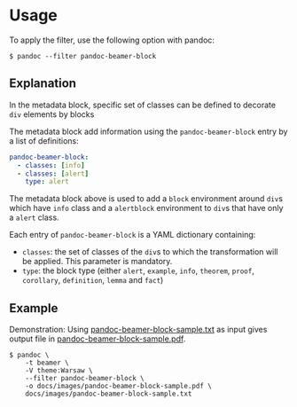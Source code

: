# Usage

To apply the filter, use the following option with pandoc:

~~~shell
$ pandoc --filter pandoc-beamer-block
~~~

## Explanation

In the metadata block, specific set of classes can be defined to
decorate `div` elements by blocks

The metadata block add information using the `pandoc-beamer-block` entry
by a list of definitions:

~~~yaml
pandoc-beamer-block:
  - classes: [info]
  - classes: [alert]
    type: alert
~~~

The metadata block above is used to add a `block` environment around
`div`s which have `info` class and a `alertblock` environment to `div`s
that have only a `alert` class.

Each entry of `pandoc-beamer-block` is a YAML dictionary containing:

* `classes`: the set of classes of the `div`s to which the
  transformation will be applied. This parameter is mandatory.
* `type`: the block type (either `alert`, `example`, `info`, `theorem`,
  `proof`, `corollary`, `definition`, `lemma` and `fact`)

## Example

Demonstration: Using
[pandoc-beamer-block-sample.txt](https://raw.githubusercontent.com/chdemko/pandoc-beamer-block/develop/docs/images/pandoc-beamer-block-sample.txt)
as input gives output file in
[pandoc-beamer-block-sample.pdf](https://raw.githubusercontent.com/chdemko/pandoc-beamer-block/develop/docs/images/pandoc-beamer-block-sample.pdf).

~~~shell
$ pandoc \
    -t beamer \
    -V theme:Warsaw \
    --filter pandoc-beamer-block \
    -o docs/images/pandoc-beamer-block-sample.pdf \
    docs/images/pandoc-beamer-block-sample.txt
~~~

